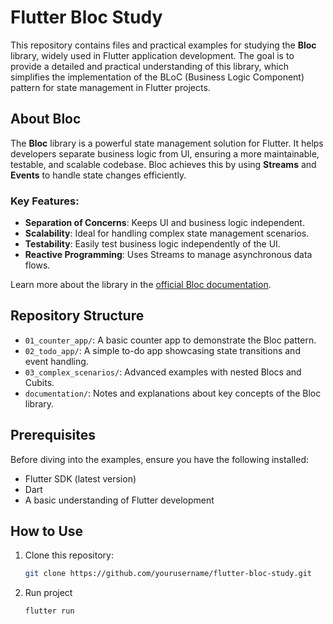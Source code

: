 # Flutter Bloc Study

This repository contains files and practical examples for studying the **Bloc** library, widely used in Flutter application development. The goal is to provide a detailed and practical understanding of this library, which simplifies the implementation of the BLoC (Business Logic Component) pattern for state management in Flutter projects.

## About Bloc

The **Bloc** library is a powerful state management solution for Flutter. It helps developers separate business logic from UI, ensuring a more maintainable, testable, and scalable codebase. Bloc achieves this by using **Streams** and **Events** to handle state changes efficiently. 

### Key Features:
- **Separation of Concerns**: Keeps UI and business logic independent.
- **Scalability**: Ideal for handling complex state management scenarios.
- **Testability**: Easily test business logic independently of the UI.
- **Reactive Programming**: Uses Streams to manage asynchronous data flows.

Learn more about the library in the [official Bloc documentation](https://bloclibrary.dev).

## Repository Structure

- `01_counter_app/`: A basic counter app to demonstrate the Bloc pattern.
- `02_todo_app/`: A simple to-do app showcasing state transitions and event handling.
- `03_complex_scenarios/`: Advanced examples with nested Blocs and Cubits.
- `documentation/`: Notes and explanations about key concepts of the Bloc library.

## Prerequisites

Before diving into the examples, ensure you have the following installed:
- Flutter SDK (latest version)
- Dart
- A basic understanding of Flutter development

## How to Use

1. Clone this repository:
   ```bash
   git clone https://github.com/yourusername/flutter-bloc-study.git
2. Run project
    ```bash
    flutter run
